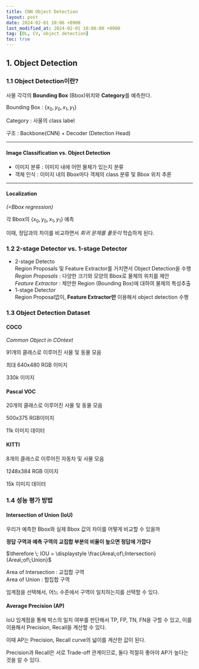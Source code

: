 ```yaml
---
title: CNN Object Detection
layout: post
date: 2024-02-01 10:06 +0900
last_modified_at: 2024-02-01 10:06:00 +0900
tag: [DL, CV, object detection]
toc: true
---
```


## 1. Object Detection

### 1.1 Object Detection이란?

사물 각각의 **Bounding Box** (Bbox)위치와 **Category**를 예측한다.

Bounding Box : {$x_0,y_0,x_1,y_1$}

Category : 사울의 class label

구조 : Backbone(CNN) + Decoder (Detection Head)

---

#### Image Classification vs. Object Detection

- 이미지 분류 : 이미지 내에 어떤 물체가 있는지 분류
- 객체 인식 : 이미지 내의 Bbox마다 객체의 class 분류 및 Bbox 위치 추론

---

#### Localization

*(=Bbox regression)*

각 Bbox의 {$x_0,y_0,x_1,y_1$} 예측

이때, 정답과의 차이를 비교하면서 *회귀 문제를 풀듯이* 학습하게 된다.

### 1.2 2-stage Detector vs. 1-stage Detector

- 2-stage Detecto<br>
Region Proposals 및 Feature Extractor를 거치면서 Object Detection을 수행<br>
*Region Proposals* : 다양한 크기와 모양의 Bbox로 물체의 위치를 제안<br>
*Feature Extractor* : 제안한 Region (Bounding Box)에 대하여 물체의 특성추출
- 1-stage Detector<br>
Region Proposal없이, **Feature Extractor만** 이용해서 object detection 수행



### 1.3 Object Detection Dataset

#### COCO

*Common Object in COntext*

91개의 클래스로 이루어진 사물 및 동물 모음

최대 640x480 RGB 이미지

330k 이미지

#### Pascal VOC

20개의 클래스로 이루어진 사물 및 동물 모음

500x375 RGB이미지

11k 이미지 데이터

#### KITTI

8개의 클래스로 이루어진 자동차 및 사물 모음

1248x384 RGB 이미지

15k 이미지 데이터

### 1.4 성능 평가 방법

#### Intersection of Union (IoU)

우리가 예측한 Bbox와 실제 Bbox 값의 차이를 어떻게 비교할 수 있을까

**정답 구역과 예측 구역의 교집합 부분의 비율이 높으면 정답에 가깝다**

$\therefore \; IOU = \displaystyle \frac{Area\;of\;Intersection}{Area\;of\;Union}$

Area of Intersection : 교집합 구역<br>
Area of Union : 합집합 구역

임계점을 선택해서, 어느 수준에서 구역이 일치하는지를 선택할 수 있다.

#### Average Precision (AP)

IoU 임계점을 통해 박스의 일치 여부를 판단해서 TP, FP, TN, FN을 구할 수 있고, 이를 이용해서 Precision, Recall을 계산할 수 있다.

이때 AP는 Precision, Recall curve의 넓이를 계산한 값이 된다.

Precision과 Recall은 서로 Trade-off 관계이므로, 둘다 적절히 좋아야 AP가 높다는 것을 알 수 있다.